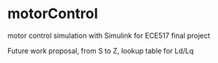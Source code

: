 # motorControl
motor control simulation with Simulink for ECE517 final project

Future work proposal, from S to Z, lookup table for Ld/Lq
